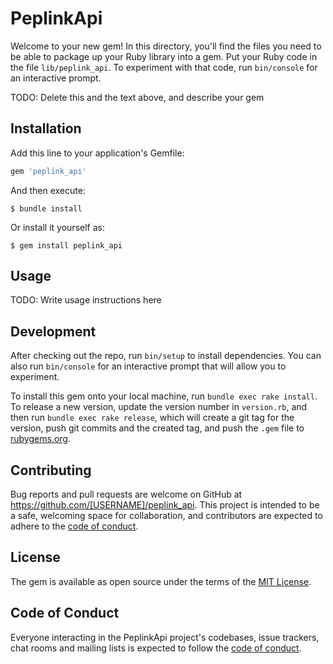 # PeplinkApi

Welcome to your new gem! In this directory, you'll find the files you need to be able to package up your Ruby library into a gem. Put your Ruby code in the file `lib/peplink_api`. To experiment with that code, run `bin/console` for an interactive prompt.

TODO: Delete this and the text above, and describe your gem

## Installation

Add this line to your application's Gemfile:

```ruby
gem 'peplink_api'
```

And then execute:

    $ bundle install

Or install it yourself as:

    $ gem install peplink_api

## Usage

TODO: Write usage instructions here

## Development

After checking out the repo, run `bin/setup` to install dependencies. You can also run `bin/console` for an interactive prompt that will allow you to experiment.

To install this gem onto your local machine, run `bundle exec rake install`. To release a new version, update the version number in `version.rb`, and then run `bundle exec rake release`, which will create a git tag for the version, push git commits and the created tag, and push the `.gem` file to [rubygems.org](https://rubygems.org).

## Contributing

Bug reports and pull requests are welcome on GitHub at https://github.com/[USERNAME]/peplink_api. This project is intended to be a safe, welcoming space for collaboration, and contributors are expected to adhere to the [code of conduct](https://github.com/[USERNAME]/peplink_api/blob/master/CODE_OF_CONDUCT.md).

## License

The gem is available as open source under the terms of the [MIT License](https://opensource.org/licenses/MIT).

## Code of Conduct

Everyone interacting in the PeplinkApi project's codebases, issue trackers, chat rooms and mailing lists is expected to follow the [code of conduct](https://github.com/[USERNAME]/peplink_api/blob/master/CODE_OF_CONDUCT.md).

